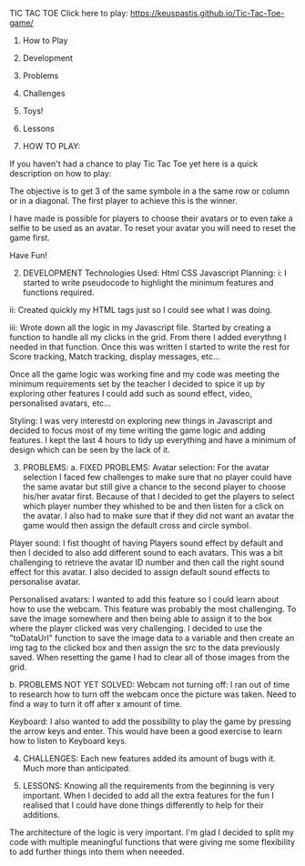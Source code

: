 TIC TAC TOE
Click here to play: https://keuspastis.github.io/Tic-Tac-Toe-game/

1. How to Play
2. Development
3. Problems
4. Challenges
5. Toys!
6. Lessons

1. HOW TO PLAY:

If you haven't had a chance to play Tic Tac Toe yet here is a quick description on how to play:

The objective is to get 3 of the same symbole in a the same row or column or in a diagonal. The first player to achieve this is the winner.

I have made is possible for players to choose their avatars or to even take a selfie to be used as an avatar. To reset your avatar you will need to reset the game first.

Have Fun!



2. DEVELOPMENT
Technologies Used:
Html
CSS
Javascript
Planning:
i: I started to write pseudocode to highlight the minimum features and functions required. 

ii: Created quickly my HTML tags just so I could see what I was doing.

iii: Wrote down all the logic in my Javascript file. Started by creating a function to handle all my clicks in the grid. From there I added everythng I needed in that function. Once this was written I started to write the rest for Score tracking, Match tracking, display messages, etc...

Once all the game logic was working fine and my code was meeting the minimum requirements set by the teacher I decided to spice it up by exploring other features I could add such as sound effect, video, personalised avatars, etc...

Styling:
I was very interestd on exploring new things in Javascript and decided to focus most of my time writing the game logic and adding features. I kept the last 4 hours to tidy up everything and have a minimum of design which can be seen by the lack of it. 



3. PROBLEMS:
a. FIXED PROBLEMS:
Avatar selection: For the avatar selection I faced few challenges to make sure that no player could have the same avatar but still give a chance to the second player to choose his/her avatar first. Because of that I decided to get the players to select which player number they whished to be and then listen for a click on the avatar.
I also had to make sure that if they did not want an avatar the game would then assign the default cross and circle symbol.

Player sound: I fist thought of having Players sound effect by default and then I decided to also add different sound to each avatars. This was a bit challenging to retrieve the avatar ID number and then call the right sound effect for this avatar.
I also decided to assign default sound effects to personalise avatar.

Personalised avatars: I wanted to add this feature so I could learn about how to use the webcam. This feature was probably the most challenging. To save the image somewhere and then being able to assign it to the box where the player clicked was very challenging. I decided to use the "toDataUrl" function to save the image data to a variable and then create an img tag to the clicked box and then assign the src to the data previously saved. When resetting the game I had to clear all of those images from the grid.


b. PROBLEMS NOT YET SOLVED:
Webcam not turning off: I ran out of time to research how to turn off the webcam once the picture was taken. Need to find a way to turn it off after x amount of time.

Keyboard: I also wanted to add the possibility to play the game by pressing the arrow keys and enter. This would have been a good exercise to learn how to listen to Keyboard keys.



4. CHALLENGES:
Each new features added its amount of bugs with it. Much more than anticipated.



6. LESSONS:
Knowing all the requirements from the beginning is very important.
When I decided to add all the extra features for the fun I realised that I could have done things differently to help for their additions. 

The architecture of the logic is very important. I'm glad I decided to split my code with multiple meaningful functions that were giving me some flexibility to add further things into them when neeeded.

